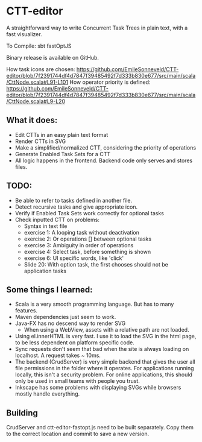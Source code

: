 CTT-editor
==========

A straightforward way to write Concurrent Task Trees in plain text, with a fast visualizer.

To Compile:
sbt fastOptJS

Binary release is available on GitHub.

How task icons are chosen: https://github.com/EmileSonneveld/CTT-editor/blob/7f2391744df4d7847f39485492f7d333b830e677/src/main/scala/CttNode.scala#L91-L101
How operator priority is defined: https://github.com/EmileSonneveld/CTT-editor/blob/7f2391744df4d7847f39485492f7d333b830e677/src/main/scala/CttNode.scala#L9-L20

What it does:
-------------
- Edit CTTs in an easy plain text format
- Render CTTs in SVG
- Make a simplified/normalized CTT, considering the priority of operations
- Generate Enabled Task Sets for a CTT
- All logic happens in the frontend. Backend code only serves and stores files.

TODO:
-----
- Be able to refer to tasks defined in another file.
- Detect recursive tasks and give appropriate icon.
- Verify if Enabled Task Sets work correctly for optional tasks
- Check inputted CTT on problems:
	- Syntax in text file
	- exercise 1: A looping task without deactivation
	- exercise 2: Or operations [] between optional tasks
	- exercise 3: Ambiguity in order of operations
	- exercise 4: Select task, before something is shown
	- exercise 6: UI specific words, like 'click'
	- Slide 20: With option task, the first chooses should not be application tasks


Some things I learned:
----------------------

- Scala is a very smooth programming language. But has to many features.
- Maven dependencies just seem to work.
- Java-FX has no descend way to render SVG
	- When using a WebView, assets with a relative path are not loaded.
- Using el.innerHTML is very fast. I use it to load the SVG in the html page, to be less dependent on platform specific code.
- Sync requests don't seem that bad when the site is always loading on localhost. A request takes ~ 10ms.
- The backend (CrudServer) is very simple backend that gives the user all file permissions in the folder where it operates.
For applications running locally, this isn't a security problem. For online applications, this should only be used in small teams with people you trust.
- Inkscape has some problems with displaying SVGs while browsers mostly handle everything.


Building
--------
CrudServer and ctt-editor-fastopt.js need to be built separately.
Copy them to the correct location and commit to save a new version.
